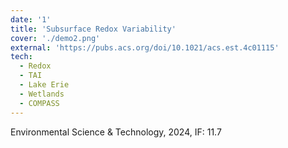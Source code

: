 ```yaml
---
date: '1'
title: 'Subsurface Redox Variability'
cover: './demo2.png'
external: 'https://pubs.acs.org/doi/10.1021/acs.est.4c01115'
tech:
  - Redox
  - TAI
  - Lake Erie
  - Wetlands
  - COMPASS
---
```


Environmental Science & Technology, 2024, IF: 11.7
